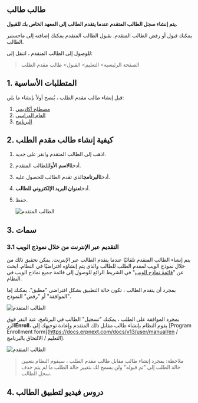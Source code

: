## طالب طالب

**يتم إنشاء سجل الطالب المتقدم عندما يتقدم الطالب إلى المعهد الخاص بك للقبول.**

يمكنك قبول أو رفض الطالب المتقدم. بقبول الطالب المتقدم يمكنك إضافته إلى ماجستير الطالب.

للوصول إلى الطالب المتقدم ، انتقل إلى:

> الصفحة الرئيسية> التعليم> القبول> طالب مقدم الطلب

## 1. المتطلبات الأساسية

قبل إنشاء طالب مقدم الطلب ، يُنصح أولاً بإنشاء ما يلي:

1. [مصطلح أكاديمي](https://docs.erpnext.com/docs/v13/user/manual/en/education/academic-term)
2. [العام الدراسي](https://docs.erpnext.com/docs/v13/user/manual/en/education/academic-year)
3. [البرنامج](https://docs.erpnext.com/docs/v13/user/manual/en/education/program)

## 2. كيفية إنشاء طالب مقدم الطلب

1. اذهب إلى الطالب المتقدم وانقر على جديد.
2. أدخل**الاسم الأول**للطالب المتقدم.
3. أدخل**البرنامج**الذي تقدم الطالب للحصول عليه.
4. أدخل**عنوان البريد الإلكتروني للطالب**.
5. حفظ.
    
    ![الطالب المتقدم](https://docs.erpnext.com/files/education-student-applcant-1.gif)
    

## 3. سمات

### 3.1 التقديم عبر الإنترنت من خلال نموذج الويب

يتم إنشاء الطالب المتقدم تلقائيًا عندما يتقدم الطالب عبر الإنترنت. يمكن تحقيق ذلك من خلال نموذج الويب لمقدم الطلب للطالب والذي يتم إنشاؤه افتراضيًا في النظام. ابحث عن "[قائمة نماذج الويب](https://docs.erpnext.com/docs/v13/user/manual/en/website/web-form)" في الشريط الرائع للوصول إلى قائمة جميع نماذج الويب في النظام.

بمجرد أن يتقدم الطالب ، تكون حالة التطبيق بشكل افتراضي "مطبق". يمكنك إما "الموافقة" أو "رفض" النموذج.

![الطالب المتقدم](https://docs.erpnext.com/files/education-student-applicant-5.png)

بمجرد الموافقة على الطلب ، يمكنك "تسجيل" الطالب في البرنامج. عند النقر فوق الزر**Enroll**، يقوم النظام بإنشاء طالب مقابل ذلك المتقدم وإعادة توجيهك إلى [Program Enrollment form](https://docs.erpnext.com/docs/v13/user/manual/en / التعليم / الالتحاق بالبرنامج).

![الطالب المتقدم](https://docs.erpnext.com/files/education-student-applcant-6.gif)

> ملاحظة: بمجرد إنشاء طالب مقابل طالب مقدم الطلب ، سيقوم النظام بتعيين حالة الطلب إلى "تم قبوله" ولن يسمح لك بتغيير حالة الطلب ما لم يتم حذف سجل الطالب.

## 4. دروس فيديو لتطبيق الطالب